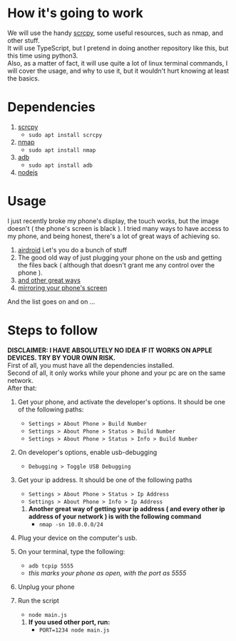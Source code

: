 # How it's going to work
We will use the handy [scrcpy](https://github.com/Genymobile/scrcpy), some useful resources, such as nmap, and other stuff.  
It will use TypeScript, but I pretend in doing another repository like this, but this time using python3.  
Also, as a matter of fact, it will use quite a lot of linux terminal commands, I will cover the usage, and why to use it, but it wouldn't hurt knowing at least the basics.  

# Dependencies
1. [scrcpy](https://github.com/Genymobile/scrcpy)
    * `sudo apt install scrcpy`
1. [nmap](https://nmap.org/)
    * `sudo apt install nmap`
1. [adb](https://www.xda-developers.com/install-adb-windows-macos-linux/)
    * `sudo apt install adb`
1. [nodejs](https://nodejs.org/en/)

# Usage
I just recently broke my phone's display, the touch works, but the image doesn't ( the phone's screen is black ). I tried many ways to have access to my phone, and being honest, there's a lot of great ways of achieving so.  
1. [airdroid](web.airdroid.com) Let's you do a bunch of stuff
1. The good old way of just plugging your phone on the usb and getting the files back ( although that doesn't grant me any control over the phone ).
1. [and other great ways](https://www.androidauthority.com/control-android-from-pc-854442/)
1. [mirroring your phone's screen](https://www.howtogeek.com/430466/how-to-mirror-and-control-your-android-phone-on-any-windows-pc/)
  
And the list goes on and on ...

# Steps to follow
**DISCLAIMER: I HAVE ABSOLUTELY NO IDEA IF IT WORKS ON APPLE DEVICES. TRY BY YOUR OWN RISK.**  
First of all, you must have all the dependencies installed.  
Second of all, it only works while your phone and your pc are on the same network.  
After that:
1. Get your phone, and activate the developer's options. It should be one of the following paths:
    * `Settings > About Phone > Build Number`
    * `Settings > About Phone > Status > Build Number`
    * `Settings > About Phone > Status > Info > Build Number`
1. On developer's options, enable usb-debugging
    * `Debugging > Toggle USB Debugging`
1. Get your ip address. It should be one of the following paths
    * `Settings > About Phone > Status > Ip Address`
    * `Settings > About Phone > Info > Ip Address`

    1. **Another great way of getting your ip address ( and every other ip address of your network ) is with the following command**
        * `nmap -sn 10.0.0.0/24`
1. Plug your device on the computer's usb.
1. On your terminal, type the following:
    * `adb tcpip 5555`
    * *this marks your phone as open, with the port as 5555*
1. Unplug your phone
1. Run the script
    * `node main.js`
    1. **If you used other port, run:**
        * `PORT=1234 node main.js`